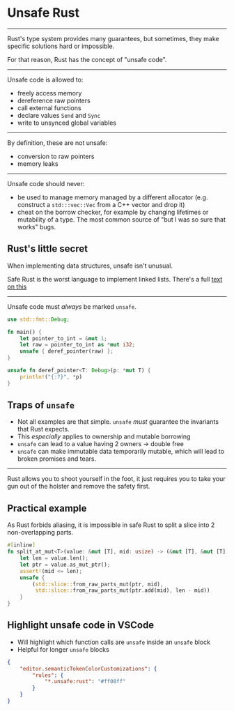 # Unsafe Rust

---

Rust's type system provides many guarantees, but sometimes, they make specific solutions hard or impossible.

For that reason, Rust has the concept of "unsafe code".

---

Unsafe code is allowed to:

-   freely access memory
-   dereference raw pointers
-   call external functions
-   declare values `Send` and `Sync`
-   write to unsynced global variables

---

By definition, these are not unsafe:

-   conversion to raw pointers
-   memory leaks

---

Unsafe code should never:

- be used to manage memory managed by a different allocator (e.g. construct a `std:::vec::Vec` from a C++ vector and drop it)
- cheat on the borrow checker, for example by changing lifetimes or mutability of a type. The most common source of "but I was so sure that works" bugs.

## Rust's little secret

When implementing data structures, unsafe isn't unusual.

Safe Rust is the worst language to implement linked lists. There's a full [text on this](https://rust-unofficial.github.io/too-many-lists/)

---

Unsafe code must *always* be marked `unsafe`.

```rust []
use std::fmt::Debug;

fn main() {
    let pointer_to_int = &mut 1;
    let raw = pointer_to_int as *mut i32;
    unsafe { deref_pointer(raw) };
}

unsafe fn deref_pointer<T: Debug>(p: *mut T) {
    println!("{:?}", *p)
}
```

## Traps of `unsafe`

-   Not all examples are that simple. `unsafe` *must* guarantee the invariants that Rust expects.
-   This *especially* applies to ownership and mutable borrowing
-   `unsafe` can lead to a value having 2 owners -&gt; double free
-   `unsafe` can make immutable data temporarily mutable, which will lead to broken promises and tears.

---

Rust allows you to shoot yourself in the foot, it just requires you to take your gun out of the holster and remove the safety first.

## Practical example

As Rust forbids aliasing, it is impossible in safe Rust to split a slice into 2 non-overlapping parts.

```rust []
#[inline]
fn split_at_mut<T>(value: &mut [T], mid: usize) -> (&mut [T], &mut [T]) {
    let len = value.len();
    let ptr = value.as_mut_ptr();
    assert!(mid <= len);
    unsafe {
        (std::slice::from_raw_parts_mut(ptr, mid),
         std::slice::from_raw_parts_mut(ptr.add(mid), len - mid))
    }
}
```

## Highlight unsafe code in VSCode

* Will highlight which function calls are `unsafe` inside an `unsafe` block
* Helpful for longer `unsafe` blocks

```json
{
    "editor.semanticTokenColorCustomizations": {
        "rules": {
            "*.unsafe:rust": "#ff00ff"
        }
    }
}
```
